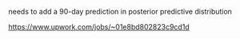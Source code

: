 needs to add a 90-day prediction in posterior predictive distribution

https://www.upwork.com/jobs/~01e8bd802823c9cd1d